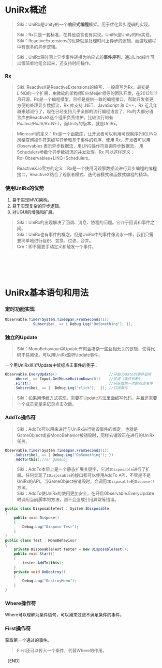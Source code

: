 # UniRx概述    

> Siki：UniRx是Unity的一个**响应式编程**框架。用于优化异步逻辑的实现。    

> Siki：Rx只是一套标准，在其他语言也有实现。UniRx是Unity的Rx实现。    
> Siki：ReactiveExtensions的优势就是处理时间上异步的逻辑，而游戏编程中有很多的异步逻辑。    

> Siki：UniRx将时间上异步事件转换为响应式的**事件序列**，通过Linq操作可以很简单地组合起来，还支持时间操作。    


### Rx      

> Siki: ReactiveX是ReactiveExtensions的缩写，⼀般简写为Rx，最初是LINQ的⼀个扩展，由微软的架构师ErikMeijer领导的团队开发，在2012年11⽉开源，Rx是⼀个编程模型，⽬标是提供⼀致的编程接⼝，帮助开发者更⽅便的处理异步数据流，Rx 库⽀持 .NET、JavaScript 和 C++，Rx 近⼏年越来越流⾏了，现在已经⽀持⼏乎全部的流⾏编程语⾔了，Rx的⼤部分语⾔库由ReactiveX这个组织负责维护，⽐较流⾏的有RxJava/RxJS/Rx.NET，⽽Unity的版本，就是UnIRx。    

> Microsoft的定义：Rx是⼀个函数库，让开发者可以利⽤可观察序列和LINQ⻛格查询操作符来编写异步和基于事件的程序，使⽤ Rx，开发者可以⽤Observables 表示异步数据流，⽤LINQ操作符查询异步数据流， ⽤Schedulers参数化异步数据流的并发处理。Rx 可以这样定义：Rx=Observables+LINQ+Schedulers。    

> ReactiveX.io官⽅的定义：Rx是⼀个使⽤可观察数据流进⾏异步编程的编程接⼝，ReactiveX结合了观察者模式、迭代器模式和函数式编程的精华。    


### 使用UniRx的优势    

1. 易于实现MVC架构。    
2. 易于实现复杂的异步逻辑。    
3. 对UGUI的增强和扩展。    


> Siki：UniRx的出现解决了回调、消息、协程的问题。它介于回调和事件之间。    
> Siki：UniRx也有事件的概念，但是UniRx中的事件像流水一样，我们只需要简单地进行组织、变换、过滤、合并。    
> Cre：即不需要手动定义和触发一个事件。    



<br />
<br />
<br />
<br />




# UniRx基本语句和用法    

### 定时功能实现    

```C#
Observable.Timer(System.TimeSpan.FromSeconds(1))
            .Subscribe(_ => { Debug.Log("DoSomething"); });

```  



### 独立的Update    

> Siki：MonoBehaviour中Update有时会掺杂一些互相无关的逻辑，使得代码不易阅读。可以用UniRx监听Update事件。    

一个用UniRx监听Update中鼠标点击事件的例子：    
```C#
Observable.EveryUpdate()                        //开启Update的事件监听
    .Where(_ => Input.GetMouseButtonDown(0))    //过滤（条件判断）
    .First()                                    //只获取第一次的点击事件
    .Subscribe(_ => {  Debug.Log("click");  }); //订阅事件
```  
> Siki：如果用传统方式实现，需要在Update方法里面编写代码，并且还需要一个成员变量来记录点击次数。    





### AddTo操作符    

> Siki：AddTo可以用来进行与UniRx进行销毁事件的绑定，也就是GameObject或者MonoBehavior被销毁时，同样去销毁正在进行的UniRx任务。    

```C#  
Observable.Timer(System.TimeSpan.FromSeconds(1))
    .Subscribe(_ => { Debug.Log("DoSomething"); })
    .AddTo(this);//or gameobj
```  

> Siki：AddTo本质上是一个静态扩展关键字，它对`IDisposable`进行了扩展。任何实现了`IDisposable`的接口都可以使用AddTo API，不管是不是UniRx的API。当GameObject被销毁时，会调用`IDisposable`的`Dispose()`方法。    
> Siki：AddTo使UniRx的使用更加安全，在开启Observable.EveryUpdate时调用当前脚本的方法，则不会造成引用异常等错误。    

```C#  
public class DisposableTest : System.IDisposable
{
    public void Dispose()
    {
        Debug.Log("Dispose Test");
    }
}
public class Test : MonoBehaviour
{
    private DisposableTest tester = new DisposableTest();
    public void Start()
    {
        tester.AddTo(this);
    }
    private void OnDestroy()
    {
        Debug.Log("DestroyMono");
    }
}
```  


### Where操作符    

Where可以理解为条件语句，可以用来过滤不满足条件的事件。    


### First操作符    

获取第一个通过的事件。    

> First还可以传入一个条件，代替Where的作用。    





（END）  